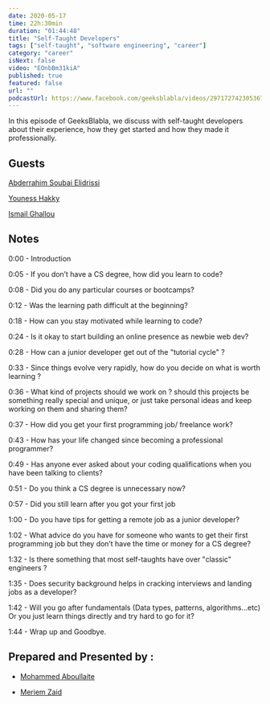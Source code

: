 ```yaml
---
date: 2020-05-17
time: 22h:30min
duration: "01:44:48"
title: "Self-Taught Developers"
tags: ["self-taught", "software engineering", "career"]
category: "career"
isNext: false
video: "EOnbBm31kiA"
published: true
featured: false
url: ""
podcastUrl: https://www.facebook.com/geeksblabla/videos/2971727423053675/
---
```


In this episode of GeeksBlabla, we discuss with self-taught developers about their experience, how they get started and how they made it professionally.

## Guests

[Abderrahim Soubai Elidrissi](https://www.facebook.com/zizwar0nline)

[Youness Hakky](https://www.facebook.com/younes.hakky)

[Ismail Ghallou](https://twitter.com/smakosh)

## Notes

0:00 - Introduction

0:05 - If you don’t have a CS degree, how did you learn to code?

0:08 - Did you do any particular courses or bootcamps?

0:12 - Was the learning path difficult at the beginning?

0:18 - How can you stay motivated while learning to code?

0:24 - Is it okay to start building an online presence as newbie web dev?

0:28 - How can a junior developer get out of the "tutorial cycle" ?

0:33 - Since things evolve very rapidly, how do you decide on what is worth learning ?

0:36 - What kind of projects should we work on ? should this projects be something really special and unique, or just take personal ideas and keep working on them and sharing them?

0:37 - How did you get your first programming job/ freelance work?

0:43 - How has your life changed since becoming a professional programmer?

0:49 - Has anyone ever asked about your coding qualifications when you have been talking to clients?

0:51 - Do you think a CS degree is unnecessary now?

0:57 - Did you still learn after you got your first job

1:00 - Do you have tips for getting a remote job as a junior developer?

1:02 - What advice do you have for someone who wants to get their first programming job but they don’t have the time or money for a CS degree?

1:32 - Is there something that most self-taughts have over "classic" engineers ?

1:35 - Does security background helps in cracking interviews and landing jobs as a developer?

1:42 - Will you go after fundamentals (Data types, patterns, algorithms...etc) Or you just learn things directly and try hard to go for it?

1:44 - Wrap up and Goodbye.

## Prepared and Presented by :

- [Mohammed Aboullaite](https://www.facebook.com/aboullaite)

- [Meriem Zaid](https://www.facebook.com/MeriemZaid)
